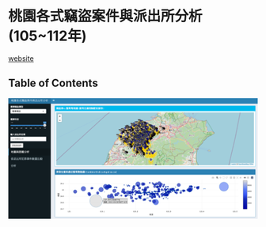 # 桃園各式竊盜案件與派出所分析(105~112年)
[website](http://140.138.155.243:3838/s1101444/hw2/)
## Table of Contents
![project_overview](https://github.com/hank1101444/R_project/blob/main/project_overview.png)

